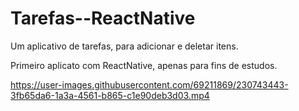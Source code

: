 # Tarefas--ReactNative
Um aplicativo de tarefas, para adicionar e deletar itens.

Primeiro aplicato com ReactNative, apenas para fins de estudos.

https://user-images.githubusercontent.com/69211869/230743443-3fb65da6-1a3a-4561-b865-c1e90deb3d03.mp4

